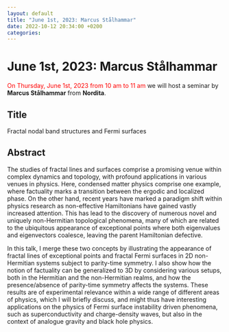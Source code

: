```yaml
---
layout: default
title: "June 1st, 2023: Marcus Stålhammar"
date: 2022-10-12 20:34:00 +0200
categories:
---
```


# June 1st, 2023: Marcus Stålhammar

<span style="color:red">On Thursday, June 1st, 2023 from 10 am to 11 am</span> we will host a seminar by **Marcus Stålhammar** from **Nordita**. 

## Title

Fractal nodal band structures and Fermi surfaces

## Abstract 

The studies of fractal lines and surfaces comprise a promising venue within complex dynamics and topology, with profound applications in various venues in physics. Here, condensed matter physics comprise one example, where factuality marks a transition between the ergodic and localized phase. On the other hand, recent years have marked a paradigm shift within physics research as non-effective Hamiltonians have gained vastly increased attention. This has lead to the discovery of numerous novel and uniquely non-Hermitian topological phenomena, many of which are related to the ubiquitous appearance of exceptional points where both eigenvalues and eigenvectors coalesce, leaving the parent Hamiltonian defective.

In this talk, I merge these two concepts by illustrating the appearance of fractal lines of exceptional points and fractal Fermi surfaces in 2D non-Hermitian systems subject to parity-time symmetry. I also show how the notion of factuality can be generalized to 3D by considering various setups, both in the Hermitian and the non-Hermitian realms, and how the presence/absence of parity-time symmetry affects the systems. These results are of experimental relevance within a wide range of different areas of physics, which I will briefly discuss, and might thus have interesting applications on the physics of Fermi surface instability driven phenomena, such as superconductivity and charge-density waves, but also in the context of analogue gravity and black hole physics.




